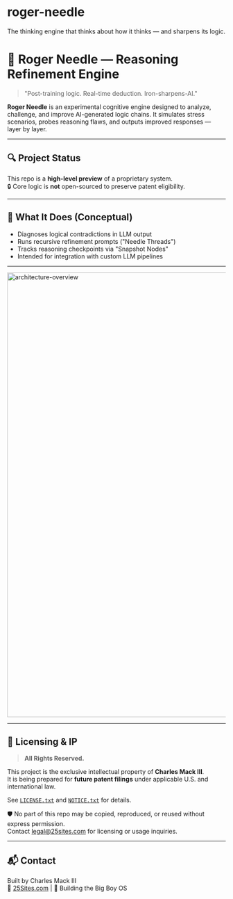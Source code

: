 # roger-needle
The thinking engine that thinks about how it thinks — and sharpens its logic.

# 🧠 Roger Needle — Reasoning Refinement Engine

> "Post-training logic. Real-time deduction. Iron-sharpens-AI."

**Roger Needle** is an experimental cognitive engine designed to analyze, challenge, and improve AI-generated logic chains. It simulates stress scenarios, probes reasoning flaws, and outputs improved responses — layer by layer.

---

## 🔍 Project Status

This repo is a **high-level preview** of a proprietary system.  
🔒 Core logic is **not** open-sourced to preserve patent eligibility.

---

## 🧠 What It Does (Conceptual)

- Diagnoses logical contradictions in LLM output  
- Runs recursive refinement prompts ("Needle Threads")  
- Tracks reasoning checkpoints via "Snapshot Nodes"  
- Intended for integration with custom LLM pipelines

---


<img width="1024" height="1024" alt="architecture-overview" src="https://github.com/user-attachments/assets/b1302467-061c-476e-bf55-9d8b683fe4ac" />

---


## 📄 Licensing & IP

> **All Rights Reserved.**

This project is the exclusive intellectual property of **Charles Mack III**.  
It is being prepared for **future patent filings** under applicable U.S. and international law.

See [`LICENSE.txt`](LICENSE.txt) and [`NOTICE.txt`](NOTICE.txt) for details.

🛡️ No part of this repo may be copied, reproduced, or reused without express permission.  
Contact legal@25sites.com for licensing or usage inquiries.

---

## 📬 Contact

Built by Charles Mack III  
🔗 [25Sites.com](https://25sites.com) | 🧠 Building the Big Boy OS

